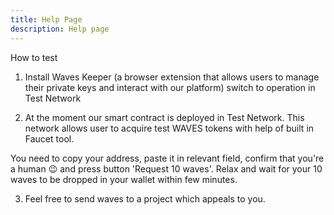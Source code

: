 ```yaml
---
title: Help Page
description: Help page
---
```

How to test

1. Install Waves Keeper (a browser extension that allows users to manage their private keys and interact with our platform) switch to operation in Test Network

2. At the moment our smart  contract is deployed in Test Network. This network allows user to acquire test WAVES tokens with help of built in Faucet tool. 

You need to copy your address, paste it in relevant field, confirm that you're a human :wink: and press button 'Request 10 waves'. Relax and wait for your 10 waves to be dropped in your wallet within few minutes.

3. Feel free to send waves to a project which appeals to you.
